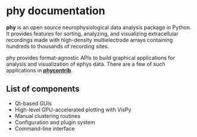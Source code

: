 # phy documentation

**phy** is an open source neurophysiological data analysis package in Python. It provides features for sorting, analyzing, and visualizing extracellular recordings made with high-density multielectrode arrays containing hundreds to thousands of recording sites.

phy provides format-agnostic APIs to build graphical applications for analysis and visualization of ephys data. There are a few of such applications in [**phycontrib**](https://github.com/kwikteam/phy-contrib/).

## List of components

* Qt-based GUIs
* High-level GPU-accelerated plotting with VisPy
* Manual clustering routines
* Configuration and plugin system
* Command-line interface
